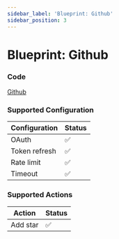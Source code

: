 ```yaml
---
sidebar_label: 'Blueprint: Github'
sidebar_position: 3
---
```


# Blueprint: Github

### Code

[Github](https://github.com/NangoHQ/nango/tree/main/nango-integrations/github)

### Supported Configuration

| Configuration | Status | 
|---|---|
| OAuth | ✅ |
| Token refresh | ✅ | 
| Rate limit | ✅ |
| Timeout | ✅ |

### Supported Actions

| Action | Status | 
|---|---|
| Add star | ✅ |